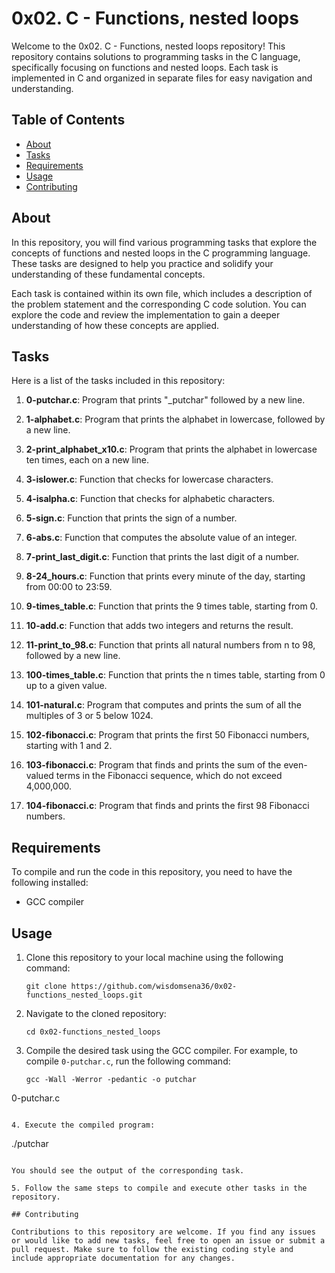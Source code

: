 # 0x02. C - Functions, nested loops

Welcome to the 0x02. C - Functions, nested loops repository! This repository contains solutions to programming tasks in the C language, specifically focusing on functions and nested loops. Each task is implemented in C and organized in separate files for easy navigation and understanding.

## Table of Contents

- [About](#about)
- [Tasks](#tasks)
- [Requirements](#requirements)
- [Usage](#usage)
- [Contributing](#contributing)

## About

In this repository, you will find various programming tasks that explore the concepts of functions and nested loops in the C programming language. These tasks are designed to help you practice and solidify your understanding of these fundamental concepts.

Each task is contained within its own file, which includes a description of the problem statement and the corresponding C code solution. You can explore the code and review the implementation to gain a deeper understanding of how these concepts are applied.

## Tasks

Here is a list of the tasks included in this repository:

1. **0-putchar.c**: Program that prints "_putchar" followed by a new line.

2. **1-alphabet.c**: Program that prints the alphabet in lowercase, followed by a new line.

3. **2-print_alphabet_x10.c**: Program that prints the alphabet in lowercase ten times, each on a new line.

4. **3-islower.c**: Function that checks for lowercase characters.

5. **4-isalpha.c**: Function that checks for alphabetic characters.

6. **5-sign.c**: Function that prints the sign of a number.

7. **6-abs.c**: Function that computes the absolute value of an integer.

8. **7-print_last_digit.c**: Function that prints the last digit of a number.

9. **8-24_hours.c**: Function that prints every minute of the day, starting from 00:00 to 23:59.

10. **9-times_table.c**: Function that prints the 9 times table, starting from 0.

11. **10-add.c**: Function that adds two integers and returns the result.

12. **11-print_to_98.c**: Function that prints all natural numbers from n to 98, followed by a new line.

13. **100-times_table.c**: Function that prints the n times table, starting from 0 up to a given value.

14. **101-natural.c**: Program that computes and prints the sum of all the multiples of 3 or 5 below 1024.

15. **102-fibonacci.c**: Program that prints the first 50 Fibonacci numbers, starting with 1 and 2.

16. **103-fibonacci.c**: Program that finds and prints the sum of the even-valued terms in the Fibonacci sequence, which do not exceed 4,000,000.

17. **104-fibonacci.c**: Program that finds and prints the first 98 Fibonacci numbers.

## Requirements

To compile and run the code in this repository, you need to have the following installed:

- GCC compiler

## Usage

1. Clone this repository to your local machine using the following command:

   ```
   git clone https://github.com/wisdomsena36/0x02-functions_nested_loops.git
   ```

2. Navigate to the cloned repository:

   ```
   cd 0x02-functions_nested_loops
   ```

3. Compile the desired task using the GCC compiler. For example, to compile `0-putchar.c`, run the following command:

   ```
   gcc -Wall -Werror -pedantic -o putchar 

0-putchar.c
   ```

4. Execute the compiled program:

   ```
   ./putchar
   ```

   You should see the output of the corresponding task.

5. Follow the same steps to compile and execute other tasks in the repository.

## Contributing

Contributions to this repository are welcome. If you find any issues or would like to add new tasks, feel free to open an issue or submit a pull request. Make sure to follow the existing coding style and include appropriate documentation for any changes.
